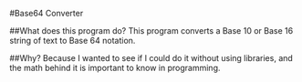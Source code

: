 #Base64 Converter

##What does this program do?
This program converts a Base 10 or Base 16 string of text to Base 64 notation.

##Why?
Because I wanted to see if I could do it without using libraries, and the math behind it is important to know in programming.
